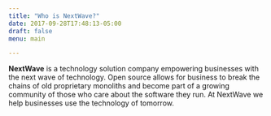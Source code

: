 ```yaml
---
title: "Who is NextWave?"
date: 2017-09-28T17:48:13-05:00
draft: false
menu: main

---
```

**NextWave** is a technology solution company empowering businesses with the next wave of technology. Open source allows for business to break the chains of old proprietary monoliths and become part of a growing community of those who care about the software they run. At NextWave we help businesses use the technology of tomorrow.
